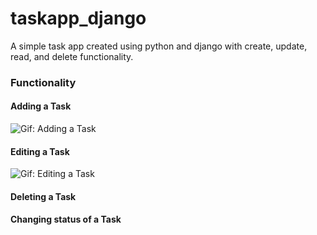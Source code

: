 # taskapp_django
A simple task app created using python and django with create, update, read, and delete functionality.

### Functionality
#### Adding a Task
![Gif: Adding a Task](https://media.giphy.com/media/6g1bDZBEAHmNRSLy4a/source.gif?cid=790b761155e9e248b16468d1ea90e2808b09268eef0c0fdb&rid=source.gif&ct=g)

#### Editing a Task
![Gif: Editing a Task](https://media.giphy.com/media/zIjlrZt0HoBsp5thl4/giphy.gif?cid=790b761115fbc7a9cd67ddb7f73eaae2e3667d8ec93c692e&rid=giphy.gif&ct=g)

#### Deleting a Task

#### Changing status of a Task

